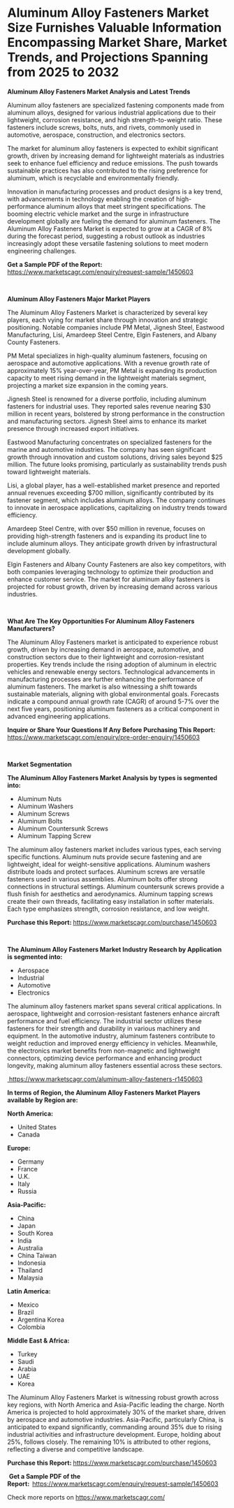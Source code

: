 <p><h1>Aluminum Alloy Fasteners Market Size Furnishes Valuable Information Encompassing Market Share, Market Trends, and Projections Spanning from 2025 to 2032</h1></p><p><strong>Aluminum Alloy Fasteners Market Analysis and Latest Trends</strong></p>
<p><p>Aluminum alloy fasteners are specialized fastening components made from aluminum alloys, designed for various industrial applications due to their lightweight, corrosion resistance, and high strength-to-weight ratio. These fasteners include screws, bolts, nuts, and rivets, commonly used in automotive, aerospace, construction, and electronics sectors. </p><p>The market for aluminum alloy fasteners is expected to exhibit significant growth, driven by increasing demand for lightweight materials as industries seek to enhance fuel efficiency and reduce emissions. The push towards sustainable practices has also contributed to the rising preference for aluminum, which is recyclable and environmentally friendly. </p><p>Innovation in manufacturing processes and product designs is a key trend, with advancements in technology enabling the creation of high-performance aluminum alloys that meet stringent specifications. The booming electric vehicle market and the surge in infrastructure development globally are fueling the demand for aluminum fasteners. The Aluminum Alloy Fasteners Market is expected to grow at a CAGR of 8% during the forecast period, suggesting a robust outlook as industries increasingly adopt these versatile fastening solutions to meet modern engineering challenges.</p></p>
<p><strong>Get a Sample PDF of the Report:&nbsp;</strong> <a href="https://www.marketscagr.com/enquiry/request-sample/1450603?utm_campaign=1126&utm_medium=2&utm_source=Github&utm_content=ia&utm_term=03042025&utm_id=aluminum-alloy-fasteners">https://www.marketscagr.com/enquiry/request-sample/1450603</a></p>
<p>&nbsp;</p>
<p><strong>Aluminum Alloy Fasteners Major Market Players</strong></p>
<p><p>The Aluminum Alloy Fasteners Market is characterized by several key players, each vying for market share through innovation and strategic positioning. Notable companies include PM Metal, Jignesh Steel, Eastwood Manufacturing, Lisi, Amardeep Steel Centre, Elgin Fasteners, and Albany County Fasteners.</p><p>PM Metal specializes in high-quality aluminum fasteners, focusing on aerospace and automotive applications. With a revenue growth rate of approximately 15% year-over-year, PM Metal is expanding its production capacity to meet rising demand in the lightweight materials segment, projecting a market size expansion in the coming years.</p><p>Jignesh Steel is renowned for a diverse portfolio, including aluminum fasteners for industrial uses. They reported sales revenue nearing $30 million in recent years, bolstered by strong performance in the construction and manufacturing sectors. Jignesh Steel aims to enhance its market presence through increased export initiatives.</p><p>Eastwood Manufacturing concentrates on specialized fasteners for the marine and automotive industries. The company has seen significant growth through innovation and custom solutions, driving sales beyond $25 million. The future looks promising, particularly as sustainability trends push toward lightweight materials.</p><p>Lisi, a global player, has a well-established market presence and reported annual revenues exceeding $700 million, significantly contributed by its fastener segment, which includes aluminum alloys. The company continues to innovate in aerospace applications, capitalizing on industry trends toward efficiency.</p><p>Amardeep Steel Centre, with over $50 million in revenue, focuses on providing high-strength fasteners and is expanding its product line to include aluminum alloys. They anticipate growth driven by infrastructural development globally.</p><p>Elgin Fasteners and Albany County Fasteners are also key competitors, with both companies leveraging technology to optimize their production and enhance customer service. The market for aluminum alloy fasteners is projected for robust growth, driven by increasing demand across various industries.</p></p>
<p>&nbsp;</p>
<p><strong>What Are The Key Opportunities For Aluminum Alloy Fasteners Manufacturers?</strong></p>
<p><p>The Aluminum Alloy Fasteners market is anticipated to experience robust growth, driven by increasing demand in aerospace, automotive, and construction sectors due to their lightweight and corrosion-resistant properties. Key trends include the rising adoption of aluminum in electric vehicles and renewable energy sectors. Technological advancements in manufacturing processes are further enhancing the performance of aluminum fasteners. The market is also witnessing a shift towards sustainable materials, aligning with global environmental goals. Forecasts indicate a compound annual growth rate (CAGR) of around 5-7% over the next five years, positioning aluminum fasteners as a critical component in advanced engineering applications.</p></p>
<p><strong>Inquire or Share Your Questions If Any Before Purchasing This Report:</strong> <a href="https://www.marketscagr.com/enquiry/pre-order-enquiry/1450603?utm_campaign=1126&utm_medium=2&utm_source=Github&utm_content=ia&utm_term=03042025&utm_id=aluminum-alloy-fasteners">https://www.marketscagr.com/enquiry/pre-order-enquiry/1450603</a></p>
<p>&nbsp;</p>
<p><strong>Market Segmentation</strong></p>
<p><strong>The Aluminum Alloy Fasteners Market Analysis by types is segmented into:</strong></p>
<p><ul><li>Aluminum Nuts</li><li>Aluminum Washers</li><li>Aluminum Screws</li><li>Aluminum Bolts</li><li>Aluminum Countersunk Screws</li><li>Aluminum Tapping Screw</li></ul></p>
<p><p>The aluminum alloy fasteners market includes various types, each serving specific functions. Aluminum nuts provide secure fastening and are lightweight, ideal for weight-sensitive applications. Aluminum washers distribute loads and protect surfaces. Aluminum screws are versatile fasteners used in various assemblies. Aluminum bolts offer strong connections in structural settings. Aluminum countersunk screws provide a flush finish for aesthetics and aerodynamics. Aluminum tapping screws create their own threads, facilitating easy installation in softer materials. Each type emphasizes strength, corrosion resistance, and low weight.</p></p>
<p><strong>Purchase this Report:&nbsp;</strong><a href="https://www.marketscagr.com/purchase/1450603?utm_campaign=1126&utm_medium=2&utm_source=Github&utm_content=ia&utm_term=03042025&utm_id=aluminum-alloy-fasteners">https://www.marketscagr.com/purchase/1450603</a></p>
<p>&nbsp;</p>
<p><strong>The Aluminum Alloy Fasteners Market Industry Research by Application is segmented into:</strong></p>
<p><ul><li>Aerospace</li><li>Industrial</li><li>Automotive</li><li>Electronics</li></ul></p>
<p><p>The aluminum alloy fasteners market spans several critical applications. In aerospace, lightweight and corrosion-resistant fasteners enhance aircraft performance and fuel efficiency. The industrial sector utilizes these fasteners for their strength and durability in various machinery and equipment. In the automotive industry, aluminum fasteners contribute to weight reduction and improved energy efficiency in vehicles. Meanwhile, the electronics market benefits from non-magnetic and lightweight connectors, optimizing device performance and enhancing product longevity, making aluminum alloy fasteners essential across these sectors.</p></p>
<p><a href="https://www.marketscagr.com/aluminum-alloy-fasteners-r1450603?utm_campaign=1126&utm_medium=2&utm_source=Github&utm_content=ia&utm_term=03042025&utm_id=aluminum-alloy-fasteners">&nbsp;https://www.marketscagr.com/aluminum-alloy-fasteners-r1450603</a></p>
<p><strong>In terms of Region, the Aluminum Alloy Fasteners Market Players available by Region are:</strong></p>
<p>
    <p> <strong> North America: </strong>
        <ul>
            <li>United States</li>
            <li>Canada</li>
        </ul>
        </p> 
    <p> <strong> Europe: </strong>
        <ul>
            <li>Germany</li>
            <li>France</li>
            <li>U.K.</li>
            <li>Italy</li>
            <li>Russia</li>
        </ul>
        </p> 
    <p> <strong> Asia-Pacific: </strong>
        <ul>
            <li>China</li>
            <li>Japan</li>
            <li>South Korea</li>
            <li>India</li>
            <li>Australia</li>
            <li>China Taiwan</li>
            <li>Indonesia</li>
            <li>Thailand</li>
            <li>Malaysia</li>
        </ul>
        </p> 
    <p> <strong> Latin America: </strong>
        <ul>
            <li>Mexico</li>
            <li>Brazil</li>
            <li>Argentina Korea</li>
            <li>Colombia</li>
        </ul>
        </p> 
    <p> <strong> Middle East & Africa: </strong>
        <ul>
            <li>Turkey</li>
            <li>Saudi</li>
            <li>Arabia</li>
            <li>UAE</li>
            <li>Korea</li>
        </ul>
    </p>
    </p>
<p><p>The Aluminum Alloy Fasteners Market is witnessing robust growth across key regions, with North America and Asia-Pacific leading the charge. North America is projected to hold approximately 30% of the market share, driven by aerospace and automotive industries. Asia-Pacific, particularly China, is anticipated to expand significantly, commanding around 35% due to rising industrial activities and infrastructure development. Europe, holding about 25%, follows closely. The remaining 10% is attributed to other regions, reflecting a diverse and competitive landscape.</p></p>
<p><strong>Purchase this Report: </strong><a href="https://www.marketscagr.com/purchase/1450603?utm_campaign=1126&utm_medium=2&utm_source=Github&utm_content=ia&utm_term=03042025&utm_id=aluminum-alloy-fasteners">https://www.marketscagr.com/purchase/1450603</a></p>
<p>&nbsp;<strong>Get a Sample PDF of the Report:&nbsp;&nbsp;</strong><a href="https://www.marketscagr.com/enquiry/request-sample/1450603?utm_campaign=1126&utm_medium=2&utm_source=Github&utm_content=ia&utm_term=03042025&utm_id=aluminum-alloy-fasteners">https://www.marketscagr.com/enquiry/request-sample/1450603</a></p>
<p><strong></strong></p>
<p>Check more reports on <a href="https://www.marketscagr.com/?utm_campaign=1126&utm_medium=2&utm_source=Github&utm_content=ia&utm_term=03042025&utm_id=aluminum-alloy-fasteners">https://www.marketscagr.com/</a></p>